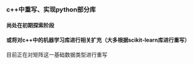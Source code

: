 ### c++中重写、实现python部分库
#### 尚处在初期探索阶段
#### 或将对c++中的机器学习库进行相关扩充（大多根据scikit-learn库进行重写）
目前正在对矩阵这一基础数据类型进行重写
